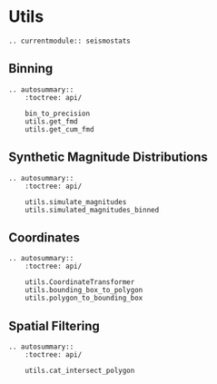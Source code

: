 # Utils

```{eval-rst}
.. currentmodule:: seismostats
```

## Binning

```{eval-rst}
.. autosummary::
    :toctree: api/

    bin_to_precision
    utils.get_fmd
    utils.get_cum_fmd

```

## Synthetic Magnitude Distributions

```{eval-rst}
.. autosummary::
    :toctree: api/

    utils.simulate_magnitudes
    utils.simulated_magnitudes_binned

```

## Coordinates

```{eval-rst}
.. autosummary::
    :toctree: api/

    utils.CoordinateTransformer
    utils.bounding_box_to_polygon
    utils.polygon_to_bounding_box

```

## Spatial Filtering

```{eval-rst}
.. autosummary::
    :toctree: api/

    utils.cat_intersect_polygon

```